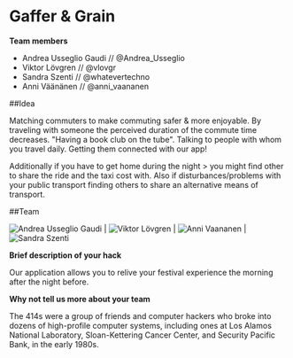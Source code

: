 # Gaffer & Grain
**Team members**
* Andrea Usseglio Gaudi // @Andrea_Usseglio
* Viktor Lövgren // @vlovgr
* Sandra Szenti // @whatevertechno
* Anni Väänänen // @anni_vaananen


##Idea

Matching commuters to make commuting safer & more enjoyable.
By traveling with someone the perceived duration of the commute time decreases. "Having a book club on the tube". Talking to people with whom you travel daily. Getting them connected with our app!

Additionally if you have to get home during the night > you might find other to share the ride and the taxi cost with. Also if disturbances/problems with your public transport finding others to share an alternative means of transport.

##Team



![Andrea Usseglio Gaudi](https://pbs.twimg.com/profile_images/1599369214/312a6f2_400x400.jpg)  | ![Viktor Lövgren](https://pbs.twimg.com/profile_images/528837541282054144/pAWNnqjc_400x400.jpeg)  | ![Anni Vaananen](https://pbs.twimg.com/profile_images/549519699172536320/2em_2juW_reasonably_small.jpeg) | ![Sandra Szenti](https://pbs.twimg.com/profile_images/565627321705447424/H08zMXfi_400x400.jpeg)

**Brief description of your hack**

Our application allows you to relive your festival experience the morning after the night before.

**Why not tell us more about your team**

The 414s were a group of friends and computer hackers who broke into dozens of high-profile computer systems, including ones at Los Alamos National Laboratory, Sloan-Kettering Cancer Center, and Security Pacific Bank, in the early 1980s.
